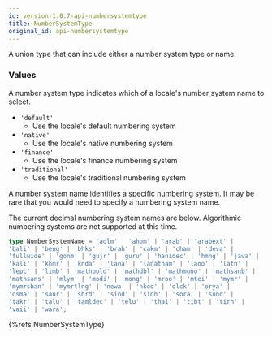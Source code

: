 ```yaml
---
id: version-1.0.7-api-numbersystemtype
title: NumberSystemType
original_id: api-numbersystemtype
---
```


A union type that can include either a number system type or name.

### Values

A number system type indicates which of a locale's number system name to select.

  - <code class="def">'default'</code>
    - Use the locale's default numbering system
  - <code class="def">'native'</code>
    - Use the locale's native numbering system
  - <code class="def">'finance'</code>
    - Use the locale's finance numbering system
  - <code class="def">'traditional'</code>
    - Use the locale's traditional numbering system

A number system name identifies a specific numbering system. It may be rare that you
would need to specify a numbering system name.

The current decimal numbering system names are below. Algorithmic numbering systems
are not supported at this time.

```typescript
type NumberSystemName = 'adlm' | 'ahom' | 'arab' | 'arabext' |
'bali' | 'beng' | 'bhks' | 'brah' | 'cakm' | 'cham' | 'deva' |
'fullwide' | 'gonm' | 'gujr' | 'guru' | 'hanidec' | 'hmng' | 'java' |
'kali' | 'khmr' | 'knda' | 'lana' | 'lanatham' | 'laoo' | 'latn' |
'lepc' | 'limb' | 'mathbold' | 'mathdbl' | 'mathmono' | 'mathsanb' |
'mathsans' | 'mlym' | 'modi' | 'mong' | 'mroo' | 'mtei' | 'mymr' |
'mymrshan' | 'mymrtlng' | 'newa' | 'nkoo' | 'olck' | 'orya' |
'osma' | 'saur' | 'shrd' | 'sind' | 'sinh' | 'sora' | 'sund' |
'takr' | 'talu' | 'tamldec' | 'telu' | 'thai' | 'tibt' | 'tirh' |
'vaii' | 'wara';
```

{%refs NumberSystemType}
